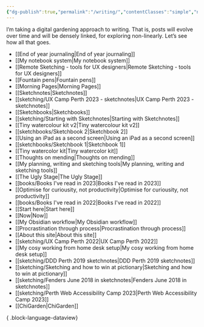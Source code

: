 ```yaml
---
{"dg-publish":true,"permalink":"/writing/","contentClasses":"simple","noteIcon":""}
---
```


I’m taking a digital gardening approach to writing. That is, posts will evolve over time and will be densely linked, for exploring non-linearly. Let’s see how all that goes.
- [[End of year journaling\|End of year journaling]]
- [[My notebook system\|My notebook system]]
- [[Remote Sketching - tools for UX designers\|Remote Sketching - tools for UX designers]]
- [[Fountain pens\|Fountain pens]]
- [[Morning Pages\|Morning Pages]]
- [[Sketchnotes\|Sketchnotes]]
- [[sketching/UX Camp Perth 2023 - sketchnotes\|UX Camp Perth 2023 - sketchnotes]]
- [[Sketchbooks\|Sketchbooks]]
- [[sketching/Starting with Sketchnotes\|Starting with Sketchnotes]]
- [[Tiny watercolour kit v2\|Tiny watercolour kit v2]]
- [[sketchbooks/Sketchbook 2\|Sketchbook 2]]
- [[Using an iPad as a second screen\|Using an iPad as a second screen]]
- [[sketchbooks/Sketchbook 1\|Sketchbook 1]]
- [[Tiny watercolor kit\|Tiny watercolor kit]]
- [[Thoughts on mending\|Thoughts on mending]]
- [[My planning, writing and sketching tools\|My planning, writing and sketching tools]]
- [[The Ugly Stage\|The Ugly Stage]]
- [[books/Books I've read in 2023\|Books I've read in 2023]]
- [[Optimise for curiousity, not productivity\|Optimise for curiousity, not productivity]]
- [[books/Books I've read in 2022\|Books I've read in 2022]]
- [[Start here\|Start here]]
- [[Now\|Now]]
- [[My Obsidian workflow\|My Obsidian workflow]]
- [[Procrastination through process\|Procrastination through process]]
- [[About this site\|About this site]]
- [[sketching/UX Camp Perth 2022\|UX Camp Perth 2022]]
- [[My cosy working from home desk setup\|My cosy working from home desk setup]]
- [[sketching/DDD Perth 2019 sketchnotes\|DDD Perth 2019 sketchnotes]]
- [[sketching/Sketching and how to win at pictionary\|Sketching and how to win at pictionary]]
- [[sketching/Fenders June 2018 in sketchnotes\|Fenders June 2018 in sketchnotes]]
- [[sketching/Perth Web Accessibility Camp 2023\|Perth Web Accessibility Camp 2023]]
- [[ChiGarden\|ChiGarden]]

{ .block-language-dataview}
